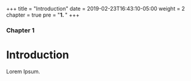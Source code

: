 +++
title = "Introduction"
date = 2019-02-23T16:43:10-05:00
weight = 2
chapter = true
pre = "<b>1. </b>"
+++

### Chapter 1

# Introduction

Lorem Ipsum.
